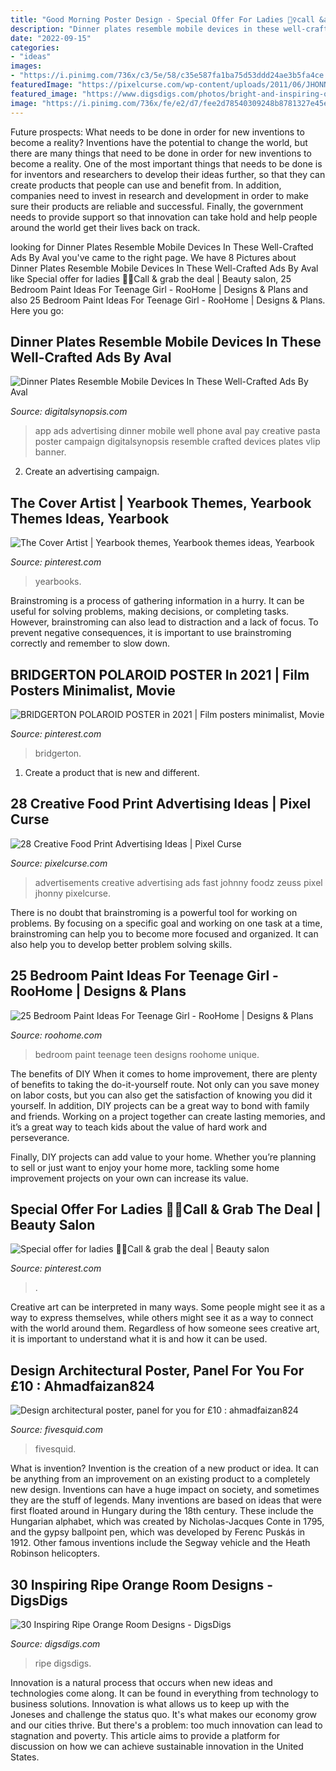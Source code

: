 ```yaml
---
title: "Good Morning Poster Design - Special Offer For Ladies 🙍‍♀️call &amp; Grab The Deal"
description: "Dinner plates resemble mobile devices in these well-crafted ads by aval"
date: "2022-09-15"
categories:
- "ideas"
images:
- "https://i.pinimg.com/736x/c3/5e/58/c35e587fa1ba75d53ddd24ae3b5fa4ce.jpg"
featuredImage: "https://pixelcurse.com/wp-content/uploads/2011/06/JHONNY-.29.jpg"
featured_image: "https://www.digsdigs.com/photos/bright-and-inspiring-orange-room-designs-8-554x738.jpg"
image: "https://i.pinimg.com/736x/fe/e2/d7/fee2d78540309248b8781327e45e5fd9.jpg"
---
```



Future prospects: What needs to be done in order for new inventions to become a reality?
Inventions have the potential to change the world, but there are many things that need to be done in order for new inventions to become a reality. One of the most important things that needs to be done is for inventors and researchers to develop their ideas further, so that they can create products that people can use and benefit from. In addition, companies need to invest in research and development in order to make sure their products are reliable and successful. Finally, the government needs to provide support so that innovation can take hold and help people around the world get their lives back on track.

	

		
looking for Dinner Plates Resemble Mobile Devices In These Well-Crafted Ads By Aval you've came to the right page. We have 8 Pictures about Dinner Plates Resemble Mobile Devices In These Well-Crafted Ads By Aval like Special offer for ladies 🙍‍♀️Call &amp; grab the deal | Beauty salon, 25 Bedroom Paint Ideas For Teenage Girl - RooHome | Designs &amp; Plans and also 25 Bedroom Paint Ideas For Teenage Girl - RooHome | Designs &amp; Plans. Here you go:
		
    
## Dinner Plates Resemble Mobile Devices In These Well-Crafted Ads By Aval

<img loading=lazy src="https://digitalsynopsis.com/wp-content/uploads/2016/10/vlip-aval-pay-the-dinner-with-your-smart-phone-pasta.jpg" onerror="this.onerror=null;this.src='https://tse1.mm.bing.net/th?id=OIP.4j1i5AeG6x4XJl3hKC-xrAHaLG&amp;pid=15.1';" alt="Dinner Plates Resemble Mobile Devices In These Well-Crafted Ads By Aval">

_Source: digitalsynopsis.com_

>app ads advertising dinner mobile well phone aval pay creative pasta poster campaign digitalsynopsis resemble crafted devices plates vlip banner. 

	

2. Create an advertising campaign.

    
## The Cover Artist | Yearbook Themes, Yearbook Themes Ideas, Yearbook

<img loading=lazy src="https://i.pinimg.com/736x/c3/5e/58/c35e587fa1ba75d53ddd24ae3b5fa4ce.jpg" onerror="this.onerror=null;this.src='https://tse2.mm.bing.net/th?id=OIP.G-5tCDKTO9DVwSBueF_AZgHaLI&amp;pid=15.1';" alt="The Cover Artist | Yearbook themes, Yearbook themes ideas, Yearbook">

_Source: pinterest.com_

>yearbooks. 

	

Brainstroming is a process of gathering information in a hurry. It can be useful for solving problems, making decisions, or completing tasks. However, brainstroming can also lead to distraction and a lack of focus. To prevent negative consequences, it is important to use brainstroming correctly and remember to slow down.

    
## BRIDGERTON POLAROID POSTER In 2021 | Film Posters Minimalist, Movie

<img loading=lazy src="https://i.pinimg.com/736x/fe/e2/d7/fee2d78540309248b8781327e45e5fd9.jpg" onerror="this.onerror=null;this.src='https://tse3.mm.bing.net/th?id=OIP.I7qwdPcdk5QlXzy8o4uDrAHaLH&amp;pid=15.1';" alt="BRIDGERTON POLAROID POSTER in 2021 | Film posters minimalist, Movie">

_Source: pinterest.com_

>bridgerton. 

	

1. Create a product that is new and different.

    
## 28 Creative Food Print Advertising Ideas | Pixel Curse

<img loading=lazy src="https://pixelcurse.com/wp-content/uploads/2011/06/JHONNY-.29.jpg" onerror="this.onerror=null;this.src='https://tse4.mm.bing.net/th?id=OIP.qYaO1XtpFTS85tnXUVDMeQAAAA&amp;pid=15.1';" alt="28 Creative Food Print Advertising Ideas | Pixel Curse">

_Source: pixelcurse.com_

>advertisements creative advertising ads fast johnny foodz zeuss pixel jhonny pixelcurse. 

	

There is no doubt that brainstroming is a powerful tool for working on problems. By focusing on a specific goal and working on one task at a time, brainstroming can help you to become more focused and organized. It can also help you to develop better problem solving skills.

    
## 25 Bedroom Paint Ideas For Teenage Girl - RooHome | Designs &amp; Plans

<img loading=lazy src="http://roohome.com/wp-content/uploads/2016/04/4-teen-girls-bedroom-8.jpeg" onerror="this.onerror=null;this.src='https://tse3.mm.bing.net/th?id=OIP.JIBTk1hjN9b42jMgsU0-YgHaFk&amp;pid=15.1';" alt="25 Bedroom Paint Ideas For Teenage Girl - RooHome | Designs &amp; Plans">

_Source: roohome.com_

>bedroom paint teenage teen designs roohome unique. 

	

The benefits of DIY
When it comes to home improvement, there are plenty of benefits to taking the do-it-yourself route. Not only can you save money on labor costs, but you can also get the satisfaction of knowing you did it yourself.
In addition, DIY projects can be a great way to bond with family and friends. Working on a project together can create lasting memories, and it’s a great way to teach kids about the value of hard work and perseverance.

Finally, DIY projects can add value to your home. Whether you’re planning to sell or just want to enjoy your home more, tackling some home improvement projects on your own can increase its value.

    
## Special Offer For Ladies 🙍‍♀️Call &amp; Grab The Deal | Beauty Salon

<img loading=lazy src="https://i.pinimg.com/736x/78/ca/a8/78caa84a556993ec1cb01d1e6cc880d0.jpg" onerror="this.onerror=null;this.src='https://tse2.mm.bing.net/th?id=OIP.FaEcUYv-9XA7nmU6CX8LSQHaLG&amp;pid=15.1';" alt="Special offer for ladies 🙍‍♀️Call &amp; grab the deal | Beauty salon">

_Source: pinterest.com_

>. 

	

Creative art can be interpreted in many ways. Some people might see it as a way to express themselves, while others might see it as a way to connect with the world around them. Regardless of how someone sees creative art, it is important to understand what it is and how it can be used.

    
## Design Architectural Poster, Panel For You For £10 : Ahmadfaizan824

<img loading=lazy src="https://www.fivesquid.com/pics/t2/1593687689-144260-1-1.jpg" onerror="this.onerror=null;this.src='https://tse4.mm.bing.net/th?id=OIP.vFQjb_O8vxwL0XeifyY8TgHaE8&amp;pid=15.1';" alt="Design architectural poster, panel for you for £10 : ahmadfaizan824">

_Source: fivesquid.com_

>fivesquid. 

	

What is invention?
Invention is the creation of a new product or idea. It can be anything from an improvement on an existing product to a completely new design. Inventions can have a huge impact on society, and sometimes they are the stuff of legends.
Many inventions are based on ideas that were first floated around in Hungary during the 18th century. These include the Hungarian alphabet, which was created by Nicholas-Jacques Conte in 1795, and the gypsy ballpoint pen, which was developed by Ferenc Puskás in 1912. Other famous inventions include the Segway vehicle and the Heath Robinson helicopters.

    
## 30 Inspiring Ripe Orange Room Designs - DigsDigs

<img loading=lazy src="https://www.digsdigs.com/photos/bright-and-inspiring-orange-room-designs-8-554x738.jpg" onerror="this.onerror=null;this.src='https://tse4.mm.bing.net/th?id=OIP.uk3kEzscbdakrOLg2DHHLAHaJ3&amp;pid=15.1';" alt="30 Inspiring Ripe Orange Room Designs - DigsDigs">

_Source: digsdigs.com_

>ripe digsdigs. 

	

Innovation is a natural process that occurs when new ideas and technologies come along. It can be found in everything from technology to business solutions. Innovation is what allows us to keep up with the Joneses and challenge the status quo. It's what makes our economy grow and our cities thrive. But there's a problem: too much innovation can lead to stagnation and poverty. This article aims to provide a platform for discussion on how we can achieve sustainable innovation in the United States.

